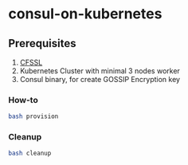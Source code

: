 # consul-on-kubernetes

## Prerequisites
1. [CFSSL](https://github.com/cloudflare/cfssl)
2. Kubernetes Cluster with minimal 3 nodes worker
3. Consul binary, for create GOSSIP Encryption key

### How-to
```bash
bash provision
```

### Cleanup
```bash
bash cleanup
```
